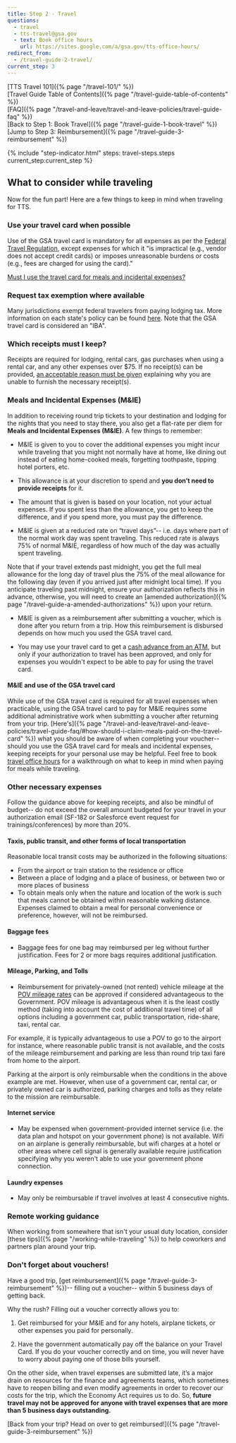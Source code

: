 ```yaml
---
title: Step 2 - Travel
questions:
  - travel
  - tts-travel@gsa.gov
  - text: Book office hours
    url: https://sites.google.com/a/gsa.gov/tts-office-hours/
redirect_from:
  - /travel-guide-2-travel/
current_step: 3
---
```


[TTS Travel 101]({% page "/travel-101/" %}) <br> [Travel Guide Table of
Contents]({% page "/travel-guide-table-of-contents" %}) <br>
[FAQ]({% page "/travel-and-leave/travel-and-leave-policies/travel-guide-faq" %})
<br> [Back to Step 1: Book Travel]({% page "/travel-guide-1-book-travel" %})
<br> [Jump to Step 3: Reimbursement]({% page "/travel-guide-3-reimbursement" %})

{% include "step-indicator.html" steps: travel-steps.steps current_step:current_step  %}

## What to consider while traveling

Now for the fun part! Here are a few things to keep in mind when traveling for
TTS.

### Use your travel card when possible

Use of the GSA travel card is mandatory for all expenses as per the
[Federal Travel Regulation](https://www.gsa.gov/policy-regulations/regulations/federal-travel-regulation-ftr?asset=101276#wp1091086),
except expenses for which it "is impractical (e.g., vendor does not accept
credit cards) or imposes unreasonable burdens or costs (e.g., fees are charged
for using the card)."

[Must I use the travel card for meals and incidental expenses?](#m-and-ie-and-use-of-the-gsa-travel-card)

### Request tax exemption where available

Many jurisdictions exempt federal travelers from paying lodging tax. More
information on each state's policy can be found
[here](https://www.gsa.gov/travel/plan-book/state-tax-exemption-information-for-government-charge-cards).
Note that the GSA travel card is considered an "IBA".

### Which receipts must I keep?

Receipts are required for lodging, rental cars, gas purchases when using a
rental car, and any other expenses over $75. If no receipt(s) can be provided,
[an acceptable reason must be given](https://www.gsa.gov/policy-regulations/regulations/federal-travel-regulation-ftr?asset=107407#i1200751)
explaining why you are unable to furnish the necessary receipt(s).

### Meals and Incidental Expenses (M&IE)

In addition to receiving round trip tickets to your destination and lodging for
the nights that you need to stay there, you also get a flat-rate per diem for
**Meals and Incidental Expenses (M&IE)**. A few things to remember:

- M&IE is given to you to cover the additional expenses you might incur while
  traveling that you might not normally have at home, like dining out instead of
  eating home-cooked meals, forgetting toothpaste, tipping hotel porters, etc.

- This allowance is at your discretion to spend and **you don’t need to provide
  receipts** for it.

- The amount that is given is based on your location, not your actual expenses.
  If you spent less than the allowance, you get to keep the difference, and if
  you spend more, you must pay the difference.

- M&IE is given at a reduced rate on “travel days”-- i.e. days where part of the
  normal work day was spent traveling. This reduced rate is always 75% of normal
  M&IE, regardless of how much of the day was actually spent traveling.

Note that if your travel extends past midnight, you get the full meal allowance
for the long day of travel plus the 75% of the meal allowance for the following
day (even if you arrived just after midnight local time). If you anticipate
traveling past midnight, ensure your authorization reflects this in advance,
otherwise, you will need to create an [amended
authorization]({% page "/travel-guide-a-amended-authorizations" %}) upon your
return.

- M&IE is given as a reimbursement after submitting a voucher, which is done
  after you return from a trip. How this reimbursement is disbursed depends on
  how much you used the GSA travel card.

- You may use your travel card to get a
  [cash advance from an ATM](https://insite.gsa.gov/cdnstatic/OAS_5735.1_Travel_Advances_%28Policy%29_%28Signed_on_October_2__2015%29.pdf),
  but only if your authorization to travel has been approved, and only for
  expenses you wouldn't expect to be able to pay for using the travel card.

#### M&IE and use of the GSA travel card

While use of the GSA travel card is required for all travel expenses when
practicable, using the GSA travel card to pay for M&IE requires some additional
administrative work when submitting a voucher after returning from your trip.
[Here's]({% page "/travel-and-leave/travel-and-leave-policies/travel-guide-faq/#how-should-i-claim-meals-paid-on-the-travel-card" %})
what you should be aware of when completing your voucher-- should you use the
GSA travel card for meals and incidental expenses, keeping receipts for your
personal use may be helpful. Feel free to book
[travel office hours](https://sites.google.com/a/gsa.gov/tts-office-hours/) for
a walkthrough on what to keep in mind when paying for meals while traveling.

### Other necessary expenses

Follow the guidance above for keeping receipts, and also be mindful of budget--
do not exceed the overall amount budgeted for your travel in your authorization
email (SF-182 or Salesforce event request for trainings/conferences) by more
than 20%.

#### Taxis, public transit, and other forms of local transportation

Reasonable local transit costs may be authorized in the following situations:

- From the airport or train station to the residence or office
- Between a place of lodging and a place of business, or between two or more
  places of business
- To obtain meals only when the nature and location of the work is such that
  meals cannot be obtained within reasonable walking distance. Expenses claimed
  to obtain a meal for personal convenience or preference, however, will not be
  reimbursed.

#### Baggage fees

- Baggage fees for one bag may reimbursed per leg without further justification.
  Fees for 2 or more bags requires additional justification.

#### Mileage, Parking, and Tolls

- Reimbursement for privately-owned (not rented) vehicle mileage at the
  [POV mileage rates](https://www.gsa.gov/travel/plan-book/transportation-airfare-rates-pov-rates/privately-owned-vehicle-pov-mileage-reimbursement-rates)
  can be approved if considered advantageous to the Government. POV mileage is
  advantageous when it is the least costly method (taking into account the cost
  of additional travel time) of all options including a government car, public
  transportation, ride-share, taxi, rental car.

For example, it is typically advantageous to use a POV to go to the airport for
instance, where reasonable public transit is not available, and the costs of the
mileage reimbursement and parking are less than round trip taxi fare from home
to the airport.

Parking at the airport is only reimbursable when the conditions in the above
example are met. However, when use of a government car, rental car, or privately
owned car is authorized, parking charges and tolls as they relate to the mission
are reimbursable.

#### Internet service

- May be expensed when government-provided internet service (i.e. the data plan
  and hotspot on your government phone) is not available. Wifi on an airplane is
  generally reimbursable, but wifi charges at a hotel or other areas where cell
  signal is generally available require justification specifying why you weren't
  able to use your government phone connection.

#### Laundry expenses

- May only be reimbursable if travel involves at least 4 consecutive nights.

### Remote working guidance

When working from somewhere that isn't your usual duty location, consider [these
tips]({% page "/working-while-traveling" %}) to help coworkers and partners plan
around your trip.

### Don't forget about vouchers!

Have a good trip, [get
reimbursement]({% page "/travel-guide-3-reimbursement" %})-- filling out a
voucher-- within 5 business days of getting back.

Why the rush? Filling out a voucher correctly allows you to:

1. Get reimbursed for your M&IE and for any hotels, airplane tickets, or other
   expenses you paid for personally.

2. Have the government automatically pay off the balance on your Travel Card. If
   you do your voucher correctly and on time, you will never have to worry about
   paying one of those bills yourself.

On the other side, when travel expenses are submitted late, it’s a major drain
on resources for the finance and agreements teams, which sometimes have to
reopen billing and even modify agreements in order to recover our costs for the
trip, which the Economy Act requires us to do. So, **future travel may not be
approved for anyone with travel expenses that are more than 5 business days
outstanding.**

[Back from your trip? Head on over to get
reimbursed!]({% page "/travel-guide-3-reimbursement" %})
